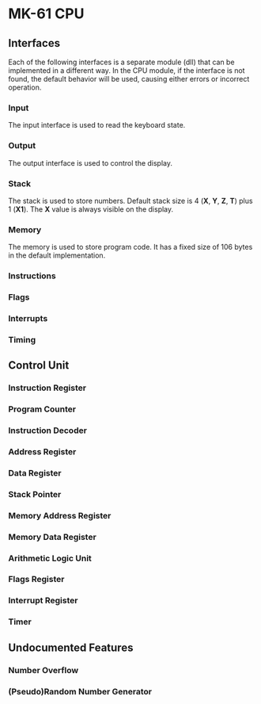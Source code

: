 # MK-61 CPU

## Interfaces

Each of the following interfaces is a separate module (dll) that can be implemented in a different way. In the CPU module, if the interface is not found, the default behavior will be used, causing either errors or incorrect operation.

### Input

The input interface is used to read the keyboard state.

### Output

The output interface is used to control the display.

### Stack

The stack is used to store numbers. Default stack size is 4 (**X**, **Y**, **Z**, **T**) plus 1 (**X1**). The **X** value is always visible on the display.

### Memory

The memory is used to store program code. It has a fixed size of 106 bytes in the default implementation.

### Instructions

### Flags

### Interrupts

### Timing

## Control Unit

### Instruction Register

### Program Counter

### Instruction Decoder

### Address Register

### Data Register

### Stack Pointer

### Memory Address Register

### Memory Data Register

### Arithmetic Logic Unit

### Flags Register

### Interrupt Register

### Timer

## Undocumented Features

### Number Overflow

### (Pseudo)Random Number Generator

